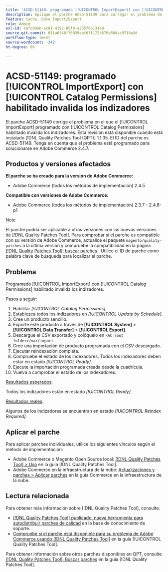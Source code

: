 ```yaml
---
title: 'ACSD-51149: programado [!UICONTROL ImportExport] con [!UICONTROL Catalog Permissions] habilitado invalida los indizadores'
description: Aplique el parche ACSD-51149 para corregir el problema de rendimiento de Adobe Commerce en el que el [!UICONTROL ImportExport] programado con [!UICONTROL Catalog Permissions] habilitado invalida los indizadores.
feature: Cache, Data Import/Export
role: Admin
exl-id: eafc69ab-ec81-4192-85f8-a235f0a131a9
source-git-commit: 011a6f46f76029eaf67f172b576e58dac9710a3d
workflow-type: tm+mt
source-wordcount: '342'
ht-degree: 0%

---
```


# ACSD-51149: programado [!UICONTROL ImportExport] con [!UICONTROL Catalog Permissions] habilitado invalida los indizadores

El parche ACSD-51149 corrige el problema en el que el [!UICONTROL ImportExport] programado con [!UICONTROL Catalog Permissions] habilitado invalida los indizadores. Esta revisión está disponible cuando está instalado [!DNL Quality Patches Tool (QPT)] 1.1.35. El ID del parche es ACSD-51149. Tenga en cuenta que el problema está programado para solucionarse en Adobe Commerce 2.4.7.

## Productos y versiones afectados

**El parche se ha creado para la versión de Adobe Commerce:**

* Adobe Commerce (todos los métodos de implementación) 2.4.5

**Compatible con versiones de Adobe Commerce:**

* Adobe Commerce (todos los métodos de implementación) 2.3.7 - 2.4.6-p1

>[!NOTE]
>
>El parche podría ser aplicable a otras versiones con las nuevas versiones de [!DNL Quality Patches Tool]. Para comprobar si el parche es compatible con su versión de Adobe Commerce, actualice el paquete `magento/quality-patches` a la última versión y compruebe la compatibilidad en la página [[!DNL Quality Patches Tool]: buscar parches ](https://experienceleague.adobe.com/tools/commerce-quality-patches/index.html). Utilice el ID de parche como palabra clave de búsqueda para localizar el parche.

## Problema

Programado [!UICONTROL ImportExport] con [!UICONTROL Catalog Permissions] habilitado invalida los indizadores.

<u>Pasos a seguir</u>:

1. Habilitar *[!UICONTROL Catalog Permissions]*.
1. Establezca todos los indizadores en *[!UICONTROL Update by Schedule]*.
1. Cree un producto sencillo.
1. Exporte este producto a través de **[!UICONTROL System]** > **[!UICONTROL Data Transfer]** > **[!UICONTROL Export]**.
1. Descargue el CSV exportado y colóquelo en `<AC root folder>/var/import`.
1. Cree una importación de producto programada con el CSV descargado.
1. Ejecutar reindexación completa.
1. Compruebe el estado de los indexadores. Todos los indexadores deben estar en estado *[!UICONTROL Ready]*.
1. Ejecute la importación programada creada desde la cuadrícula.
1. Vuelva a comprobar el estado de los indexadores.

<u>Resultados esperados</u>:

Todos los indizadores están en estado *[!UICONTROL Ready]*.

<u>Resultados reales</u>:

Algunos de los indizadores se encuentran en estado *[!UICONTROL Reindex Required]*.

## Aplicar el parche

Para aplicar parches individuales, utilice los siguientes vínculos según el método de implementación:

* Adobe Commerce o Magento Open Source local: [[!DNL Quality Patches Tool] > Uso](/help/tools/quality-patches-tool/usage.md) en la guía [!DNL Quality Patches Tool].
* Adobe Commerce en la infraestructura de la nube: [Actualizaciones y parches > Aplicar parches](https://experienceleague.adobe.com/docs/commerce-cloud-service/user-guide/develop/upgrade/apply-patches.html) en la guía Commerce en la infraestructura de la nube.

## Lectura relacionada

Para obtener más información sobre [!DNL Quality Patches Tool], consulte:

* [[!DNL Quality Patches Tool] publicado: nueva herramienta para autodistribuir parches de calidad](https://experienceleague.adobe.com/en/docs/commerce-operations/tools/quality-patches-tool/quality-patches-tool-to-self-serve-quality-patches) en la base de conocimiento de soporte.
* [Compruebe si el parche está disponible para su problema de Adobe Commerce usando [!DNL Quality Patches Tool]](/help/tools/quality-patches-tool/patches-available-in-qpt/check-patch-for-magento-issue-with-magento-quality-patches.md) en la guía [!UICONTROL Quality Patches Tool].


Para obtener información sobre otros parches disponibles en QPT, consulte [[!DNL Quality Patches Tool]: Buscar parches](https://experienceleague.adobe.com/tools/commerce-quality-patches/index.html) en la guía [!DNL Quality Patches Tool].
